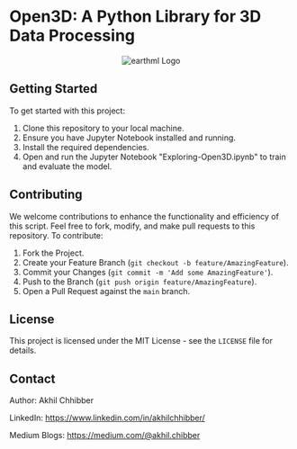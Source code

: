 # Open3D: A Python Library for 3D Data Processing
<p align="center">
  <img src="https://github.com/akhilchibber/Exploring-Open3D-Library/blob/main/Open3D.png?raw=true" alt="earthml Logo">
</p>

## Getting Started
To get started with this project:

1. Clone this repository to your local machine.
2. Ensure you have Jupyter Notebook installed and running.
3. Install the required dependencies.
4. Open and run the Jupyter Notebook "Exploring-Open3D.ipynb" to train and evaluate the model.

## Contributing
We welcome contributions to enhance the functionality and efficiency of this script. Feel free to fork, modify, and make pull requests to this repository. To contribute:

1. Fork the Project.
2. Create your Feature Branch (`git checkout -b feature/AmazingFeature`).
3. Commit your Changes (`git commit -m 'Add some AmazingFeature'`).
4. Push to the Branch (`git push origin feature/AmazingFeature`).
5. Open a Pull Request against the `main` branch.

## License

This project is licensed under the MIT License - see the `LICENSE` file for details.

## Contact

Author: Akhil Chhibber

LinkedIn: https://www.linkedin.com/in/akhilchhibber/

Medium Blogs: https://medium.com/@akhil.chibber
